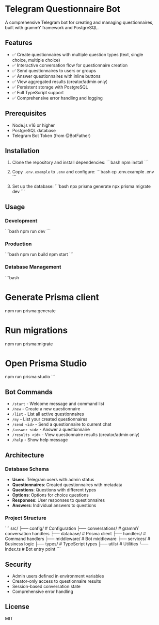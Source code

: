 # Telegram Questionnaire Bot

A comprehensive Telegram bot for creating and managing questionnaires, built with grammY framework and PostgreSQL.

## Features

- ✅ Create questionnaires with multiple question types (text, single choice, multiple choice)
- ✅ Interactive conversation flow for questionnaire creation
- ✅ Send questionnaires to users or groups
- ✅ Answer questionnaires with inline buttons
- ✅ View aggregated results (creator/admin only)
- ✅ Persistent storage with PostgreSQL
- ✅ Full TypeScript support
- ✅ Comprehensive error handling and logging

## Prerequisites

- Node.js v16 or higher
- PostgreSQL database
- Telegram Bot Token (from @BotFather)

## Installation

1. Clone the repository and install dependencies:
\`\`\`bash
npm install
\`\`\`

2. Copy `.env.example` to `.env` and configure:
\`\`\`bash
cp .env.example .env
\`\`\`

3. Set up the database:
\`\`\`bash
npx prisma generate
npx prisma migrate dev
\`\`\`

## Usage

### Development
\`\`\`bash
npm run dev
\`\`\`

### Production
\`\`\`bash
npm run build
npm start
\`\`\`

### Database Management
\`\`\`bash
# Generate Prisma client
npm run prisma:generate

# Run migrations
npm run prisma:migrate

# Open Prisma Studio
npm run prisma:studio
\`\`\`

## Bot Commands

- `/start` - Welcome message and command list
- `/new` - Create a new questionnaire
- `/list` - List all active questionnaires
- `/my` - List your created questionnaires
- `/send <id>` - Send a questionnaire to current chat
- `/answer <id>` - Answer a questionnaire
- `/results <id>` - View questionnaire results (creator/admin only)
- `/help` - Show help message

## Architecture

### Database Schema

- **Users**: Telegram users with admin status
- **Questionnaires**: Created questionnaires with metadata
- **Questions**: Questions with different types
- **Options**: Options for choice questions
- **Responses**: User responses to questionnaires
- **Answers**: Individual answers to questions

### Project Structure

\`\`\`
src/
├── config/          # Configuration
├── conversations/   # grammY conversation handlers
├── database/        # Prisma client
├── handlers/        # Command handlers
├── middleware/      # Bot middleware
├── services/        # Business logic
├── types/           # TypeScript types
├── utils/           # Utilities
└── index.ts         # Bot entry point
\`\`\`

## Security

- Admin users defined in environment variables
- Creator-only access to questionnaire results
- Session-based conversation state
- Comprehensive error handling

## License

MIT
